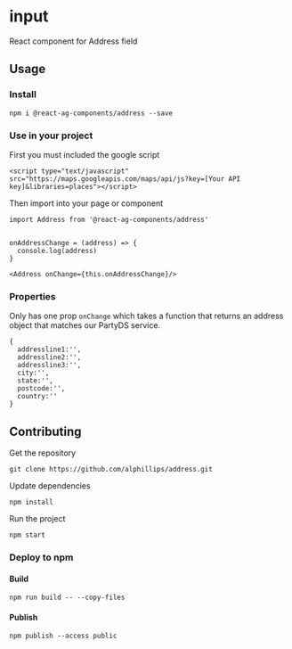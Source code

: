 # input

React component for Address field

## Usage

### Install
```
npm i @react-ag-components/address --save
```
### Use in your project

First you must included the google script

```
<script type="text/javascript" src="https://maps.googleapis.com/maps/api/js?key=[Your API key]&libraries=places"></script>

```

Then import into your page or component

```
import Address from '@react-ag-components/address'
```

```

onAddressChange = (address) => {
  console.log(address)
}

<Address onChange={this.onAddressChange}/>

```

### Properties

Only has one prop `onChange` which takes a function that returns an address object that matches our PartyDS service.
```
{
  addressline1:'',
  addressline2:'',
  addressline3:'',
  city:'',
  state:'',
  postcode:'',
  country:''
}
```

## Contributing

Get the repository
```
git clone https://github.com/alphillips/address.git
```

Update dependencies
```
npm install
```

Run the project
```
npm start
```

### Deploy to npm
#### Build
`npm run build -- --copy-files`

#### Publish
`npm publish --access public`

